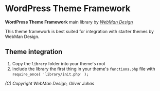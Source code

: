 # WordPress Theme Framework

**WordPress Theme Framework** main library by [*WebMan Design*](http://www.webmandesign.eu)

This theme framework is best suited for integration with starter themes by WebMan Design.


## Theme integration

1. Copy the `library` folder into your theme's root
2. Include the library the first thing in your theme's `functions.php` file with `require_once( 'library/init.php' );`


*(C) Copyright WebMan Design, Oliver Juhas*
